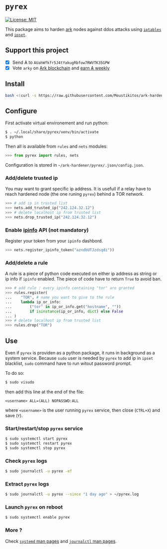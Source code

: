 # `pyrex`

[![License: MIT](https://img.shields.io/badge/License-MIT-yellow.svg)](https://raw.githubusercontent.com/Moustikitos/ark-hardener/master/LICENSE)

This package aims to harden [ark](https://ark.io) nodes against ddos attacks using
[`iptables`](https://manpages.ubuntu.com/manpages/bionic/en/man8/iptables.8.html)
and [`ipset`](https://manpages.ubuntu.com/manpages/bionic/man8/ipset.8.html).

## Support this project

  * [X] Send &#1126; to `AUahWfkfr5J4tYakugRbfow7RWVTK35GPW`
  * [X] Vote `arky` on [Ark blockchain](https://explorer.ark.io) and [earn &#1126; weekly](http://dpos.arky-delegate.info/arky)

## Install

```bash
bash <(curl -s https://raw.githubusercontent.com/Moustikitos/ark-hardener/master/bash/pyrex-install.sh)
```

## Configure

First activate virtual environement and run python:
```bash
$ . ~/.local/share/pyrex/venv/bin/activate
$ python
```

Then all is available from `rules` and `nets` modules:
```python
>>> from pyrex import rules, nets
```

Configuration is stored in `~/ark-hardener/pyrex/.json/config.json`.

### Add/delete trusted ip

You may want to grant specific ip address. It is usefull if a relay have to reach hardened node (the one runing `pyrex`) behind a TOR network.

```python
>>> # add ip in trusted list
>>> nets.add_trusted_ip("242.124.32.12")
>>> # delete localhost ip from trusted list
>>> nets.drop_trusted_ip("242.124.32.12")
```

### Enable [ipinfo](https://ipinfo.io) API (not mandatory)

Register your token from your `ipinfo` dashbord.

```python
>>> nets.register_ipinfo_token("azndbUTJzdsqdi"))
```

### Add/delete a rule

A rule is a piece of python code executed on either ip address as string or ip info if `ipinfo` enabled. The piece of code have to return `True` to avoid ban.

```python
>>> # add rule : every ipinfo containing "tor" are granted
>>> rules.register(
...    "TOR", # name you want to give to the rule
...    lambda ip_or_info:
...        ("tor" in ip_or_info.get("hostname", ""))
...        if isinstance(ip_or_info, dict) else False
... )
>>> # delete localhost ip from trusted list
>>> rules.drop("TOR")
```

## Use

Even if `pyrex` is providen as a python package, it runs in background as a system service. Because `sudo` user is needed by `pyrex` to add ip in `ipset` blacklist, `sudo` command have to run witout password prompt.

To do so:

```bash
$ sudo visudo
```

then add this line at the end of the file:

```
<username> ALL=(ALL) NOPASSWD:ALL
```

where `<username>` is the user running `pyrex` service, then close (`CTRL+X`) and save (`Y`).

### Start/restart/stop `pyrex` service

```bash
$ sudo systemctl start pyrex
$ sudo systemctl restart pyrex
$ sudo systemctl stop pyrex
```

### Check `pyrex` logs

```bash
$ sudo journalctl -u pyrex -ef
```

### Extract `pyrex` logs

```bash
$ sudo journalctl -u pyrex --since "1 day ago" > ~/pyrex.log
```

### Launch `pyrex` on reboot

```bash
$ sudo systemctl enable pyrex
```

### More ?

Check [`systemd` man pages](https://man7.org/linux/man-pages/man1/systemd.1.html)
and [`journalctl` man pages](https://man7.org/linux/man-pages/man1/journalctl.1.html).
